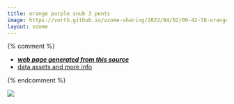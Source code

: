 ```yaml
---
title: orange purple snub 3 pents
image: https://vorth.github.io/vzome-sharing/2022/04/02/09-42-38-orange-purple-snub-3-pents/orange-purple-snub-3-pents.png
layout: vzome
---
```


{% comment %}
 - [***web page generated from this source***][post]
 - [data assets and more info][github]

[post]: <https://vorth.github.io/vzome-sharing/2022/04/02/orange-purple-snub-3-pents-09-42-38.html>
[github]: <https://github.com/vorth/vzome-sharing/tree/main/2022/04/02/09-42-38-orange-purple-snub-3-pents/>
{% endcomment %}

<vzome-viewer style="width: 100%; height: 65vh;"
       src="https://vorth.github.io/vzome-sharing/2022/04/02/09-42-38-orange-purple-snub-3-pents/orange-purple-snub-3-pents.vZome" >
  <img src="https://vorth.github.io/vzome-sharing/2022/04/02/09-42-38-orange-purple-snub-3-pents/orange-purple-snub-3-pents.png" />
</vzome-viewer>